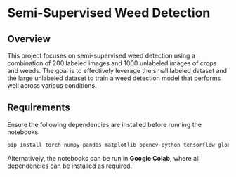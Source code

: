 # **Semi-Supervised Weed Detection**

## **Overview**
This project focuses on semi-supervised weed detection using a combination of 200 labeled images and 1000 unlabeled images of crops and weeds. The goal is to effectively leverage the small labeled dataset and the large unlabeled dataset to train a weed detection model that performs well across various conditions.
## **Requirements**
Ensure the following dependencies are installed before running the notebooks:

```bash
pip install torch numpy pandas matplotlib opencv-python tensorflow glob2 pyyaml shutil ultralytics
```
Alternatively, the notebooks can be run in **Google Colab**, where all dependencies can be installed as required.
